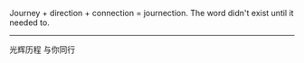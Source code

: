 Journey + direction + connection = journection. The word didn't exist until it needed to.

---

光辉历程 与你同行
